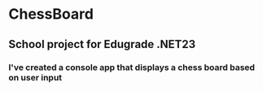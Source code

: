 # ChessBoard
## School project for Edugrade .NET23
### I've created a console app that displays a chess board based on user input
